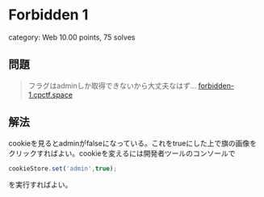 # Forbidden 1
category: Web
10.00 points, 75 solves

## 問題
> フラグはadminしか取得できないから大丈夫なはず...
> [forbidden-1.cpctf.space](https://forbidden-1.cpctf.space/)

## 解法
cookieを見るとadminがfalseになっている。これをtrueにした上で旗の画像をクリックすればよい。cookieを変えるには開発者ツールのコンソールで
```js
cookieStore.set('admin',true);
```
を実行すればよい。
